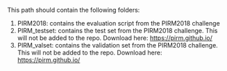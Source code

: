 This path should contain the following folders:
1. PIRM2018: contains the evaluation script from the PIRM2018 challenge
2. PIRM_testset: contains the test set from the PIRM2018 challenge. This will not be added to the repo. 
Download here: https://pirm.github.io/
3. PIRM_valset: contains the validation set from the PIRM2018 challenge. This will not be added to the repo.
Download here: https://pirm.github.io/
